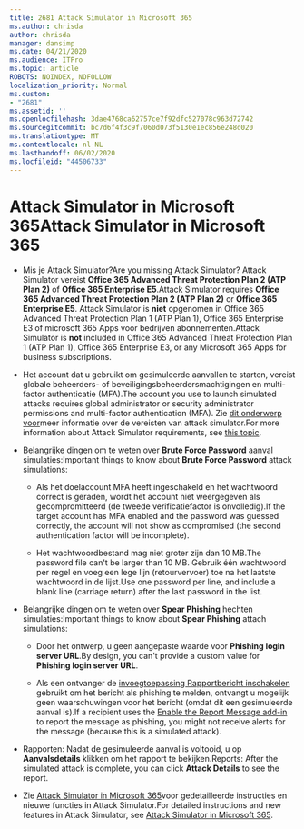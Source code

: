```yaml
---
title: 2681 Attack Simulator in Microsoft 365
ms.author: chrisda
author: chrisda
manager: dansimp
ms.date: 04/21/2020
ms.audience: ITPro
ms.topic: article
ROBOTS: NOINDEX, NOFOLLOW
localization_priority: Normal
ms.custom:
- "2681"
ms.assetid: ''
ms.openlocfilehash: 3dae4768ca62757ce7f92dfc527078c963d72742
ms.sourcegitcommit: bc7d6f4f3c9f7060d073f5130e1ec856e248d020
ms.translationtype: MT
ms.contentlocale: nl-NL
ms.lasthandoff: 06/02/2020
ms.locfileid: "44506733"
---
```

# <a name="attack-simulator-in-microsoft-365"></a><span data-ttu-id="1de63-102">Attack Simulator in Microsoft 365</span><span class="sxs-lookup"><span data-stu-id="1de63-102">Attack Simulator in Microsoft 365</span></span>

- <span data-ttu-id="1de63-103">Mis je Attack Simulator?</span><span class="sxs-lookup"><span data-stu-id="1de63-103">Are you missing Attack Simulator?</span></span> <span data-ttu-id="1de63-104">Attack Simulator vereist **Office 365 Advanced Threat Protection Plan 2 (ATP Plan 2)** of **Office 365 Enterprise E5**.</span><span class="sxs-lookup"><span data-stu-id="1de63-104">Attack Simulator requires **Office 365 Advanced Threat Protection Plan 2 (ATP Plan 2)** or **Office 365 Enterprise E5**.</span></span> <span data-ttu-id="1de63-105">Attack Simulator is **niet** opgenomen in Office 365 Advanced Threat Protection Plan 1 (ATP Plan 1), Office 365 Enterprise E3 of microsoft 365 Apps voor bedrijven abonnementen.</span><span class="sxs-lookup"><span data-stu-id="1de63-105">Attack Simulator is **not** included in Office 365 Advanced Threat Protection Plan 1 (ATP Plan 1), Office 365 Enterprise E3, or any Microsoft 365 Apps for business subscriptions.</span></span>

- <span data-ttu-id="1de63-106">Het account dat u gebruikt om gesimuleerde aanvallen te starten, vereist globale beheerders- of beveiligingsbeheerdersmachtigingen en multi-factor authenticatie (MFA).</span><span class="sxs-lookup"><span data-stu-id="1de63-106">The account you use to launch simulated attacks requires global administrator or security administrator permissions and multi-factor authentication (MFA).</span></span> <span data-ttu-id="1de63-107">Zie [dit onderwerp voor](https://docs.microsoft.com/microsoft-365/security/office-365-security/attack-simulator)meer informatie over de vereisten van attack simulator.</span><span class="sxs-lookup"><span data-stu-id="1de63-107">For more information about Attack Simulator requirements, see [this topic](https://docs.microsoft.com/microsoft-365/security/office-365-security/attack-simulator).</span></span>

- <span data-ttu-id="1de63-108">Belangrijke dingen om te weten over **Brute Force Password** aanval simulaties:</span><span class="sxs-lookup"><span data-stu-id="1de63-108">Important things to know about **Brute Force Password** attack simulations:</span></span>

  - <span data-ttu-id="1de63-109">Als het doelaccount MFA heeft ingeschakeld en het wachtwoord correct is geraden, wordt het account niet weergegeven als gecompromitteerd (de tweede verificatiefactor is onvolledig).</span><span class="sxs-lookup"><span data-stu-id="1de63-109">If the target account has MFA enabled and the password was guessed correctly, the account will not show as compromised (the second authentication factor will be incomplete).</span></span>

  - <span data-ttu-id="1de63-110">Het wachtwoordbestand mag niet groter zijn dan 10 MB.</span><span class="sxs-lookup"><span data-stu-id="1de63-110">The password file can't be larger than 10 MB.</span></span> <span data-ttu-id="1de63-111">Gebruik één wachtwoord per regel en voeg een lege lijn (retourvervoer) toe na het laatste wachtwoord in de lijst.</span><span class="sxs-lookup"><span data-stu-id="1de63-111">Use one password per line, and include a blank line (carriage return) after the last password in the list.</span></span>

- <span data-ttu-id="1de63-112">Belangrijke dingen om te weten over **Spear Phishing** hechten simulaties:</span><span class="sxs-lookup"><span data-stu-id="1de63-112">Important things to know about **Spear Phishing** attach simulations:</span></span>

  - <span data-ttu-id="1de63-113">Door het ontwerp, u geen aangepaste waarde voor **Phishing login server URL**.</span><span class="sxs-lookup"><span data-stu-id="1de63-113">By design, you can't provide a custom value for **Phishing login server URL**.</span></span>

  - <span data-ttu-id="1de63-114">Als een ontvanger de [invoegtoepassing Rapportbericht inschakelen](https://docs.microsoft.com/microsoft-365/security/office-365-security/enable-the-report-message-add-in) gebruikt om het bericht als phishing te melden, ontvangt u mogelijk geen waarschuwingen voor het bericht (omdat dit een gesimuleerde aanval is).</span><span class="sxs-lookup"><span data-stu-id="1de63-114">If a recipient uses the [Enable the Report Message add-in](https://docs.microsoft.com/microsoft-365/security/office-365-security/enable-the-report-message-add-in) to report the message as phishing, you might not receive alerts for the message (because this is a simulated attack).</span></span>

- <span data-ttu-id="1de63-115">Rapporten: Nadat de gesimuleerde aanval is voltooid, u op **Aanvalsdetails** klikken om het rapport te bekijken.</span><span class="sxs-lookup"><span data-stu-id="1de63-115">Reports: After the simulated attack is complete, you can click **Attack Details** to see the report.</span></span>

- <span data-ttu-id="1de63-116">Zie [Attack Simulator in Microsoft 365](https://docs.microsoft.com/microsoft-365/security/office-365-security/attack-simulator)voor gedetailleerde instructies en nieuwe functies in Attack Simulator.</span><span class="sxs-lookup"><span data-stu-id="1de63-116">For detailed instructions and new features in Attack Simulator, see [Attack Simulator in Microsoft 365](https://docs.microsoft.com/microsoft-365/security/office-365-security/attack-simulator).</span></span>
